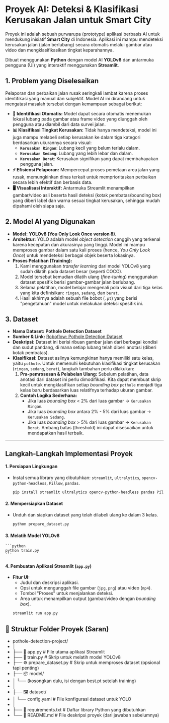 # Proyek AI: Deteksi & Klasifikasi Kerusakan Jalan untuk Smart City

Proyek ini adalah sebuah purwarupa (prototype) aplikasi berbasis AI untuk mendukung inisiatif **Smart City** di Indonesia. Aplikasi ini mampu mendeteksi kerusakan jalan (jalan berlubang) secara otomatis melalui gambar atau video dan mengklasifikasikan tingkat keparahannya.

Dibuat menggunakan **Python** dengan model AI **YOLOv8** dan antarmuka pengguna (UI) yang interaktif menggunakan **Streamlit**.

## 1. Problem yang Diselesaikan

Pelaporan dan perbaikan jalan rusak seringkali lambat karena proses identifikasi yang manual dan subjektif. Model AI ini dirancang untuk mengatasi masalah tersebut dengan kemampuan sebagai berikut:

* **🔎 Identifikasi Otomatis:** Model dapat secara otomatis menemukan lokasi lubang pada gambar atau frame video yang diunggah oleh pengguna atau diambil dari data survei jalan.
* **📊 Klasifikasi Tingkat Kerusakan:** Tidak hanya mendeteksi, model ini juga mampu melabeli setiap kerusakan ke dalam tiga kategori berdasarkan ukurannya secara visual:
    * **`Kerusakan Ringan`**: Lubang kecil yang belum terlalu dalam.
    * **`Kerusakan Sedang`**: Lubang yang lebih lebar dan dalam.
    * **`Kerusakan Berat`**: Kerusakan signifikan yang dapat membahayakan pengguna jalan.
* **⚡ Efisiensi Pelaporan:** Mempercepat proses pemetaan area jalan yang rusak, memungkinkan dinas terkait untuk memprioritaskan perbaikan secara lebih efektif dan berbasis data.
* **🖥️ Visualisasi Interaktif:** Antarmuka Streamlit menampilkan gambar/video asli beserta hasil deteksi (kotak pembatas/bounding box) yang diberi label dan warna sesuai tingkat kerusakan, sehingga mudah dipahami oleh siapa saja.

## 2. Model AI yang Digunakan

* **Model:** **YOLOv8 (You Only Look Once version 8)**.
* **Arsitektur:** YOLO adalah model *object detection* canggih yang terkenal karena kecepatan dan akurasinya yang tinggi. Model ini mampu memproses gambar dalam satu kali proses (hence, *You Only Look Once*) untuk mendeteksi berbagai objek beserta lokasinya.
* **Proses Pelatihan (Training):**
    1.  Kami menggunakan *transfer learning* dari model YOLOv8 yang sudah dilatih pada dataset besar (seperti COCO).
    2.  Model tersebut kemudian dilatih ulang (*fine-tuning*) menggunakan dataset spesifik berisi gambar-gambar jalan berlubang.
    3.  Selama pelatihan, model belajar mengenali pola visual dari tiga kelas yang kita definisikan: `ringan`, `sedang`, dan `berat`.
    4.  Hasil akhirnya adalah sebuah file bobot (`.pt`) yang berisi "pengetahuan" model untuk melakukan deteksi spesifik ini.

## 3. Dataset

* **Nama Dataset:** **Pothole Detection Dataset**
* **Sumber & Link:** [Roboflow: Pothole Detection Dataset](https://universe.roboflow.com/jerry-cooper-tlzkx/pothole_detection-hfnqo)
* **Deskripsi:** Dataset ini berisi ribuan gambar jalan dari berbagai kondisi dan sudut pandang, di mana setiap lubang telah diberi anotasi (diberi kotak pembatas).
* **Klasifikasi:**
    Dataset aslinya kemungkinan hanya memiliki satu kelas, yaitu `pothole`. Untuk memenuhi kebutuhan klasifikasi tingkat kerusakan (`ringan`, `sedang`, `berat`), langkah tambahan perlu dilakukan:
    1.  **Pra-pemrosesan & Pelabelan Ulang:** Sebelum pelatihan, data anotasi dari dataset ini perlu dimodifikasi. Kita dapat membuat skrip kecil untuk mengklasifikan setiap *bounding box* `pothole` menjadi tiga kelas baru berdasarkan luas relatifnya terhadap ukuran gambar.
    2.  **Contoh Logika Sederhana:**
        * Jika luas *bounding box* < 2% dari luas gambar -> `Kerusakan Ringan`.
        * Jika luas *bounding box* antara 2% - 5% dari luas gambar -> `Kerusakan Sedang`.
        * Jika luas *bounding box* > 5% dari luas gambar -> `Kerusakan Berat`.
        Ambang batas (threshold) ini dapat disesuaikan untuk mendapatkan hasil terbaik.

---
## Langkah-Langkah Implementasi Proyek

#### 1. Persiapan Lingkungan
* Instal semua library yang dibutuhkan: `streamlit`, `ultralytics`, `opencv-python-headless`, `Pillow`, `pandas`.
    ```python
    pip install streamlit ultralytics opencv-python-headless pandas Pillow
    ```

#### 2. Mempersiapkan Dataset 
* Unduh dan siapkan dataset yang telah dilabeli ulang ke dalam 3 kelas.
    ```python
    python prepare_dataset.py
    ```

#### 3. Melatih Model YOLOv8
    ```python
    python train.py
    ```

#### 4. Pembuatan Aplikasi Streamlit (`app.py`)
* **Fitur UI:**
    * Judul dan deskripsi aplikasi.
    * Opsi untuk mengunggah file gambar (`jpg`, `png`) atau video (`mp4`).
    * Tombol "Proses" untuk menjalankan deteksi.
    * Area untuk menampilkan output (gambar/video dengan *bounding box*).
    ```python
    streamlit run app.py
    ```

## 📁 Struktur Folder Proyek (Saran)
- pothole-detection-project/
- │
- ├── 📜 app.py                # File utama aplikasi Streamlit
- ├── 🐍 train.py              # Skrip untuk melatih model YOLOv8
- ├── ⚙️ prepare_dataset.py    # Skrip untuk memproses dataset (opsional tapi penting)
- ├── 📦 model/
- │   └── (kosongkan dulu, isi dengan best.pt setelah training)
- │
- ├── 🖼️ dataset/
- │   └── config.yaml         # File konfigurasi dataset untuk YOLO
- │
- ├── 📄 requirements.txt      # Daftar library Python yang dibutuhkan
- └── 📝 README.md             # File deskripsi proyek (dari jawaban sebelumnya)
